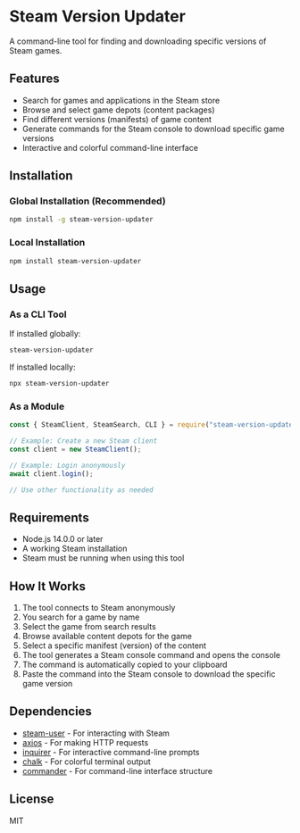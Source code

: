 # Steam Version Updater

A command-line tool for finding and downloading specific versions of Steam games.

## Features

- Search for games and applications in the Steam store
- Browse and select game depots (content packages)
- Find different versions (manifests) of game content
- Generate commands for the Steam console to download specific game versions
- Interactive and colorful command-line interface

## Installation

### Global Installation (Recommended)

```bash
npm install -g steam-version-updater
```

### Local Installation

```bash
npm install steam-version-updater
```

## Usage

### As a CLI Tool

If installed globally:

```bash
steam-version-updater
```

If installed locally:

```bash
npx steam-version-updater
```

### As a Module

```javascript
const { SteamClient, SteamSearch, CLI } = require("steam-version-updater");

// Example: Create a new Steam client
const client = new SteamClient();

// Example: Login anonymously
await client.login();

// Use other functionality as needed
```

## Requirements

- Node.js 14.0.0 or later
- A working Steam installation
- Steam must be running when using this tool

## How It Works

1. The tool connects to Steam anonymously
2. You search for a game by name
3. Select the game from search results
4. Browse available content depots for the game
5. Select a specific manifest (version) of the content
6. The tool generates a Steam console command and opens the console
7. The command is automatically copied to your clipboard
8. Paste the command into the Steam console to download the specific game version

## Dependencies

- [steam-user](https://github.com/DoctorMcKay/node-steam-user) - For interacting with Steam
- [axios](https://github.com/axios/axios) - For making HTTP requests
- [inquirer](https://github.com/SBoudrias/Inquirer.js) - For interactive command-line prompts
- [chalk](https://github.com/chalk/chalk) - For colorful terminal output
- [commander](https://github.com/tj/commander.js) - For command-line interface structure

## License

MIT
